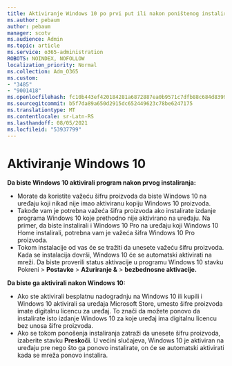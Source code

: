 ```yaml
---
title: Aktiviranje Windows 10 po prvi put ili nakon poništenog instaliranja
ms.author: pebaum
author: pebaum
manager: scotv
ms.audience: Admin
ms.topic: article
ms.service: o365-administration
ROBOTS: NOINDEX, NOFOLLOW
localization_priority: Normal
ms.collection: Adm_O365
ms.custom:
- "3485"
- "9001418"
ms.openlocfilehash: fc10b443ef420184281a6872887ea0b9571c7dfb88c684d8399ca0c85e9f4ab3
ms.sourcegitcommit: b5f7da89a650d2915dc652449623c78be6247175
ms.translationtype: MT
ms.contentlocale: sr-Latn-RS
ms.lasthandoff: 08/05/2021
ms.locfileid: "53937799"
---
```

# <a name="activate-windows-10"></a>Aktiviranje Windows 10

**Da biste Windows 10 aktivirali program nakon prvog instaliranja:**

- Morate da koristite važeću šifru proizvoda da biste Windows 10 na uređaju koji nikad nije imao aktiviranu kopiju Windows 10 proizvoda.
- Takođe vam je potrebna važeća šifra proizvoda ako instalirate izdanje programa Windows 10 koje prethodno nije aktivirano na uređaju. Na primer, da biste instalirali i Windows 10 Pro na uređaju koji Windows 10 Home instalirali, potrebna vam je važeća šifra Windows 10 Pro proizvoda.
- Tokom instalacije od vas će se tražiti da unesete važeću šifru proizvoda. Kada se instalacija dovrši, Windows 10 će se automatski aktivirati na mreži. Da biste proverili status aktivacije u programu Windows 10 stavku Pokreni >  **Postavke**  >  **Ažuriranje &**  >  **bezbednosne aktivacije.**

**Da biste ga aktivirali nakon Windows 10:**

- Ako ste aktivirali besplatnu nadogradnju na Windows 10 ili kupili i Windows 10 aktivirali sa uređaja Microsoft Store, umesto šifre proizvoda imate digitalnu licencu za uređaj. To znači da možete ponovo da instalirate isto izdanje Windows 10 za koje uređaj ima digitalnu licencu bez unosa šifre proizvoda.
- Ako se tokom ponošenja instaliranja zatraži da unesete šifru proizvoda, izaberite stavku **Preskoči**. U većini slučajeva, Windows 10 je aktiviran na uređaju pre nego što ga ponovo instalirate, on će se automatski aktivirati kada se mreža ponovo instalira.
